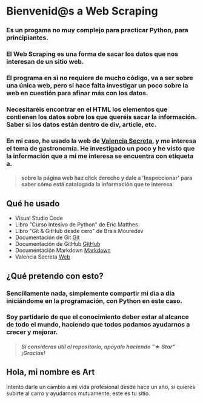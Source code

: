 # Bienvenid@s a Web Scraping

### Es un progama no muy complejo para practicar Python, para principiantes.

### El Web Scraping es una forma de sacar los datos que nos interesan de un sitio web.
### El programa en si no requiere de mucho código, va a ser sobre una única web, pero si hace falta investigar un poco sobre la web en cuestión para afinar más con los datos.
### Necesitaréis encontrar en el HTML los elementos que contienen los datos sobre los que queréis sacar la información. Saber si los datos están dentro de div, article, etc.
### En mi caso, he usado la web de [Valencia Secreta](https://valenciasecreta.com), y me interesa el tema de gastronomía. He investigado un poco y he visto que la información que a mi me interesa se encuentra con etiqueta a.

> #### sobre la página web haz click derecho y dale a 'Inspeccionar' para saber cómo está catalogada la información que te interesa.


## Qué he usado

 - Visual Studio Code
 - Libro "Curso Intesivo de Python" de Eric Matthes
 - Libro "Git & GitHub desde cero" de Brais Mouredev
 - Documentación de Git [Git](https://git-scm.com)
 - Documentación de GitHub [GitHub](https://docs.github.com/es)
 - Documentación Markdown [Markdown](https://markdown.es)
 - Valencia Secreta [Web](https://valenciasecreta.com)

## ¿Qué pretendo con esto?

### Sencillamente nada, simplemente compartir mi día a día iniciándome en la programación, con Python en este caso. 
### Soy partidario de que el conocimiento deber estar al alcance de todo el mundo, haciendo que todos podamos ayudarnos a crecer y mejorar.

> ##### Si consideras útil el repositorio, apóyalo haciendo "★ Star" ¡Gracias!

## Hola, mi nombre es Art

Intento darle un cambio a mi vida profesional desde hace un año, si quieres subirte al carro y ayudarnos mutuamente, este es tu sitio.
